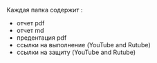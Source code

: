 Каждая папка содержит :
- отчет pdf
- отчет md
- предентация pdf
- ссылки на выполнение (YouTube and Rutube)
- ссылки на защиту (YouTube and Rutube)
